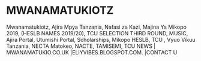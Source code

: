 # MWANAMATUKIOTZ
Mwanamatukiotz, Ajira Mpya Tanzania, Nafasi za Kazi, Majina Ya Mikopo 2019, (HESLB NAMES 2019/20), TCU SELECTION THIRD ROUND, MUSIC,   Ajira Portal, Utumishi Portal,  Scholarships,  Mikopo HESLB, TCU , Vyuo Vikuu Tanzania, NECTA Matokeo, NACTE, TAMISEMI, TCU NEWS | MWANAMATUKIO.CO.UK |ELIYVIBES.BLOGSPOT.COM. |CONTACT U
